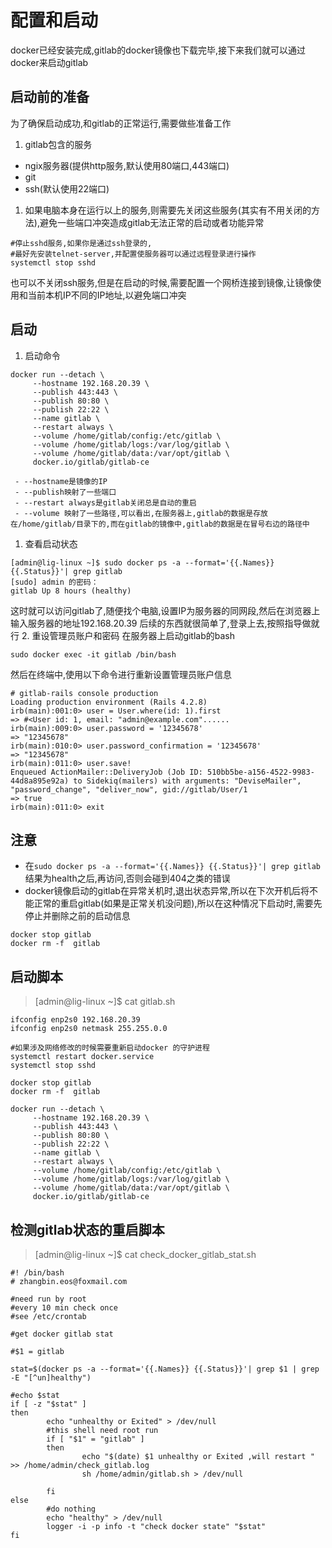 # 配置和启动
docker已经安装完成,gitlab的docker镜像也下载完毕,接下来我们就可以通过docker来启动gitlab
## 启动前的准备
为了确保启动成功,和gitlab的正常运行,需要做些准备工作

1. gitlab包含的服务
 - ngix服务器(提供http服务,默认使用80端口,443端口)
 - git
 - ssh(默认使用22端口)
 
1. 如果电脑本身在运行以上的服务,则需要先关闭这些服务(其实有不用关闭的方法),避免一些端口冲突造成gitlab无法正常的启动或者功能异常
```
#停止sshd服务,如果你是通过ssh登录的,
#最好先安装telnet-server,并配置使服务器可以通过远程登录进行操作
systemctl stop sshd 
```
也可以不关闭ssh服务,但是在启动的时候,需要配置一个网桥连接到镜像,让镜像使用和当前本机IP不同的IP地址,以避免端口冲突

## 启动
1. 启动命令
```
docker run --detach \
     --hostname 192.168.20.39 \
     --publish 443:443 \
     --publish 80:80 \
     --publish 22:22 \
     --name gitlab \
     --restart always \
     --volume /home/gitlab/config:/etc/gitlab \
     --volume /home/gitlab/logs:/var/log/gitlab \
     --volume /home/gitlab/data:/var/opt/gitlab \
     docker.io/gitlab/gitlab-ce
```
     
     - --hostname是镜像的IP
     - --publish映射了一些端口
     - --restart always是gitlab关闭总是自动的重启
     - --volume 映射了一些路径,可以看出,在服务器上,gitlab的数据是存放在/home/gitlab/目录下的,而在gitlab的镜像中,gitlab的数据是在冒号右边的路径中

1. 查看启动状态
```
[admin@lig-linux ~]$ sudo docker ps -a --format='{{.Names}} {{.Status}}'| grep gitlab
[sudo] admin 的密码：
gitlab Up 8 hours (healthy)
```
这时就可以访问gitlab了,随便找个电脑,设置IP为服务器的同网段,然后在浏览器上输入服务器的地址192.168.20.39
后续的东西就很简单了,登录上去,按照指导做就行
2. 重设管理员账户和密码
在服务器上启动gitlab的bash
```
sudo docker exec -it gitlab /bin/bash
```
然后在终端中,使用以下命令进行重新设置管理员账户信息
```
# gitlab-rails console production
Loading production environment (Rails 4.2.8)
irb(main):001:0> user = User.where(id: 1).first
=> #<User id: 1, email: "admin@example.com"......
irb(main):009:0> user.password = '12345678'
=> "12345678"
irb(main):010:0> user.password_confirmation = '12345678'
=> "12345678"
irb(main):011:0> user.save!
Enqueued ActionMailer::DeliveryJob (Job ID: 510bb5be-a156-4522-9983-44d8a895e92a) to Sidekiq(mailers) with arguments: "DeviseMailer", "password_change", "deliver_now", gid://gitlab/User/1
=> true
irb(main):011:0> exit
```

## 注意
- 在```sudo docker ps -a --format='{{.Names}} {{.Status}}'| grep gitlab```结果为health之后,再访问,否则会碰到404之类的错误
- docker镜像启动的gitlab在异常关机时,退出状态异常,所以在下次开机后将不能正常的重启gitlab(如果是正常关机没问题),所以在这种情况下启动时,需要先停止并删除之前的启动信息
```
docker stop gitlab
docker rm -f  gitlab
```

## 启动脚本
> [admin@lig-linux ~]$ cat gitlab.sh 

```
ifconfig enp2s0 192.168.20.39
ifconfig enp2s0 netmask 255.255.0.0

#如果涉及网络修改的时候需要重新启动docker 的守护进程
systemctl restart docker.service 
systemctl stop sshd 

docker stop gitlab
docker rm -f  gitlab

docker run --detach \
     --hostname 192.168.20.39 \
     --publish 443:443 \
     --publish 80:80 \
     --publish 22:22 \
     --name gitlab \
     --restart always \
     --volume /home/gitlab/config:/etc/gitlab \
     --volume /home/gitlab/logs:/var/log/gitlab \
     --volume /home/gitlab/data:/var/opt/gitlab \
     docker.io/gitlab/gitlab-ce
```

## 检测gitlab状态的重启脚本
> [admin@lig-linux ~]$ cat check_docker_gitlab_stat.sh 

```
#! /bin/bash
# zhangbin.eos@foxmail.com

#need run by root
#every 10 min check once
#see /etc/crontab 

#get docker gitlab stat

#$1 = gitlab

stat=$(docker ps -a --format='{{.Names}} {{.Status}}'| grep $1 | grep -E "[^un]healthy")

#echo $stat
if [ -z "$stat" ] 
then
        echo "unhealthy or Exited" > /dev/null
        #this shell need root run 
        if [ "$1" = "gitlab" ]
        then
                echo "$(date) $1 unhealthy or Exited ,will restart " >> /home/admin/check_gitlab.log
                sh /home/admin/gitlab.sh > /dev/null

        fi
else 
        #do nothing
        echo "healthy" > /dev/null
        logger -i -p info -t "check docker state" "$stat"
fi
```